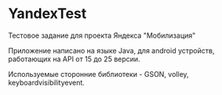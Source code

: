# YandexTest
Тестовое задание для проекта Яндекса "Мобилизация"

Приложение написано на языке Java, для android устройств, работающих на API от 15 до 25 версии.

Используемые сторонние библиотеки - GSON, volley, keyboardvisibilityevent.
